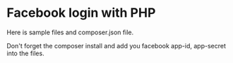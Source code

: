 # Facebook login with PHP
Here is sample files and composer.json file.

Don't forget the composer install and add you facebook app-id, app-secret into the files.
